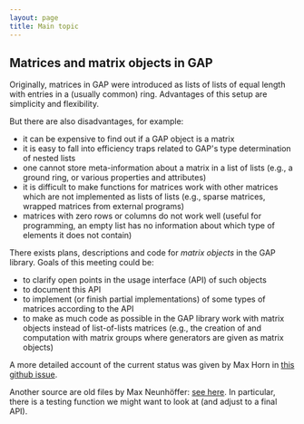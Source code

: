 ```yaml
---
layout: page
title: Main topic
---
```


## Matrices and matrix objects in GAP


Originally, matrices in GAP were introduced  as lists of lists of equal
length with entries in a (usually common) ring. Advantages of this setup
are simplicity and flexibility.

But there are also disadvantages, for example:

 - it can be expensive to find out if a GAP object is a matrix
 - it  is easy  to  fall  into efficiency  traps  related  to GAP's type
   determination of nested lists
 - one cannot store  meta-information about a matrix in a  list of lists
   (e.g., a ground ring, or various properties and attributes)
 - it  is difficult  to  make  functions for  matrices  work with  other
   matrices which  are not implemented  as lists of lists  (e.g., sparse
   matrices, wrapped matrices from external programs)
 - matrices  with zero  rows or  columns do  not work  well (useful  for
   programming, an  empty list  has no information  about which  type of
   elements it does not contain)

There exists plans, descriptions and code for *matrix objects* in the 
GAP library. Goals of this meeting could be:

 - to clarify open points in the usage interface (API) of such objects
 - to document this API
 - to implement  (or finish  partial implementations)  of some  types of
   matrices according to the API
 - to make as much code as possible  in the GAP library work with matrix
   objects instead of list-of-lists matrices  (e.g., the creation of and
   computation with matrix  groups where generators are  given as matrix
   objects)

A more detailed account of the current status was given by Max Horn in
[this github issue](https://github.com/gap-system/gap/issues/945).

Another source are old files by Max Neunhöffer: [see
here](http://www.math.rwth-aachen.de/~Max.Neunhoeffer/for/Matrices/).
In particular, there is a testing function we might want to look at (and
adjust to a final API).
